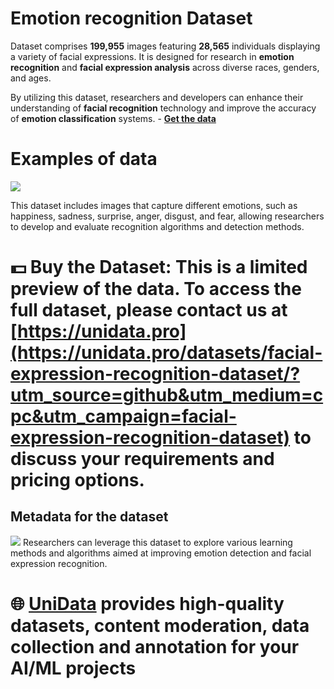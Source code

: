 # Emotion recognition Dataset
Dataset comprises **199,955** images featuring **28,565** individuals displaying a variety of facial expressions. It is designed for research in **emotion recognition** and **facial expression analysis**  across diverse races, genders, and ages.

By utilizing this dataset, researchers and developers can enhance their understanding of **facial recognition** technology and improve the accuracy of **emotion classification** systems. - **[Get the data](https://unidata.pro/datasets/facial-expression-recognition-dataset/?utm_source=github&utm_medium=cpc&utm_campaign=facial-expression-recognition-dataset)**

# Examples of data
![](https://www.googleapis.com/download/storage/v1/b/kaggle-user-content/o/inbox%2F22059654%2F22472a4de7d505ff4962b7eaa14071bf%2F1.png?generation=1740432470830146&alt=media)

This dataset includes images that capture different emotions, such as happiness, sadness, surprise, anger, disgust, and fear, allowing researchers to develop and evaluate recognition algorithms and detection methods. 
# 💵 Buy the Dataset: This is a limited preview of the data. To access the full dataset, please contact us at [https://unidata.pro](https://unidata.pro/datasets/facial-expression-recognition-dataset/?utm_source=github&utm_medium=cpc&utm_campaign=facial-expression-recognition-dataset) to discuss your requirements and pricing options.


## Metadata for the dataset
![](https://www.googleapis.com/download/storage/v1/b/kaggle-user-content/o/inbox%2F22059654%2F8cfad327bf19d7f6fad22ae2cc021a5b%2FFrame%201%20(2).png?generation=1740432926933026&alt=media)
Researchers can leverage this dataset to explore various learning methods and algorithms aimed at improving emotion detection and facial expression recognition.
# 🌐 [UniData](https://unidata.pro/datasets/facial-expression-recognition-dataset/?utm_source=github&utm_medium=cpc&utm_campaign=facial-expression-recognition-dataset) provides high-quality datasets, content moderation, data collection and annotation for your AI/ML projects 
